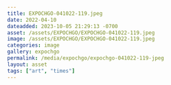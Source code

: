 ```yaml
---
title: EXPOCHGO-041022-119.jpeg
date: 2022-04-10
dateadded: 2023-10-05 21:29:13 -0700
asset: /assets/EXPOCHGO/EXPOCHGO-041022-119.jpeg
image: /assets/EXPOCHGO/EXPOCHGO-041022-119.jpeg
categories: image
gallery: expochgo
permalink: /media/expochgo/expochgo-041022-119-jpeg
layout: asset
tags: ["art", "times"]
--- 
```

